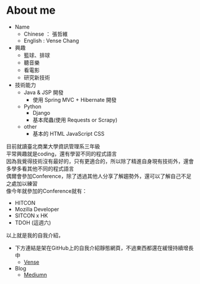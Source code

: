 # About me

- Name
    - Chinese ： 張哲維
    - English : Vense Chang
- 興趣
    - 籃球、排球
    - 聽音樂
    - 看電影
    - 研究新技術
- 技術能力
    - Java & JSP 開發
        - 使用 Spring MVC + Hibernate 開發
    - Python
        - Django
        - 基本爬蟲(使用 Requests or Scrapy)
    - other
        - 基本的 HTML JavaScript  CSS

目前就讀臺北商業大學資訊管理系三年級  
平常興趣就是coding，還有學習不同的程式語言  
因為我覺得技術沒有最好的，只有更適合的，所以除了精進自身現有技術外，還會多學多看其他不同的程式語言  
偶爾會參加Conference，除了透過其他人分享了解趨勢外，還可以了解自己不足之處加以練習  
像今年就參加的Conference就有：
- HITCON
- Mozilla Developer
- SITCON x HK
- TDOH (這週六)

以上就是我的自我介紹，
- 下方連結是架在GitHub上的自我介紹靜態網頁，不過東西都還在緩慢持續增長中
    - [Vense](http://vense.me)
- Blog
    - [Mediumn](https://medium.com/@sq851023)
